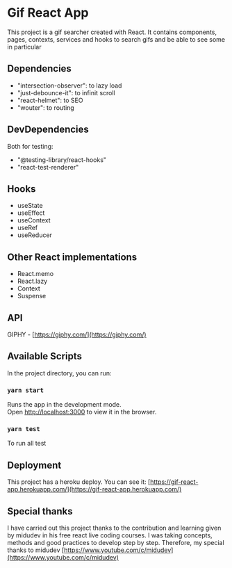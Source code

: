 # Gif React App

This project is a gif searcher created with React. It contains components, pages, contexts, services and hooks to search gifs and be able to see some in particular

## Dependencies

+ "intersection-observer": to lazy load
+ "just-debounce-it": to infinit scroll
+ "react-helmet": to SEO
+ "wouter": to routing

## DevDependencies

Both for testing:

+ "@testing-library/react-hooks"
+ "react-test-renderer"

## Hooks

+ useState
+ useEffect
+ useContext
+ useRef
+ useReducer

## Other React implementations

+ React.memo
+ React.lazy
+ Context
+ Suspense

## API

GIPHY - [https://giphy.com/](https://giphy.com/)

## Available Scripts

In the project directory, you can run:

### `yarn start`

Runs the app in the development mode.\
Open [http://localhost:3000](http://localhost:3000) to view it in the browser.

### `yarn test`

To run all test

## Deployment

This project has a heroku deploy. You can see it: [https://gif-react-app.herokuapp.com/](https://gif-react-app.herokuapp.com/)


## Special thanks

I have carried out this project thanks to the contribution and learning given by midudev in his free react live coding courses. I was taking concepts, methods and good practices to develop step by step. Therefore, my special thanks to midudev [https://www.youtube.com/c/midudev](https://www.youtube.com/c/midudev)


